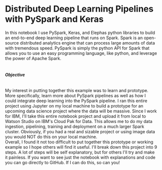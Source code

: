 # Distributed Deep Learning Pipelines with PySpark and Keras

In this notebook I use PySpark, Keras, and Elephas python libraries to build an end-to-end deep learning pipeline that runs on Spark. Spark is an open-source distributed analytics engine that can process large amounts of data with tremendous speed. PySpark is simply the python API for Spark that allows you to use an easy programming language, like python, and leverage the power of Apache Spark.
</br></br>
#### _Objective_
</br>
My interest in putting together this example was to learn and prototype. More specifically, learn more about PySpark pipelines as well as how I could integrate deep learning into the PySpark pipeline. I ran this entire project using Jupyter on my local machine to build a prototype for an upcoming data science project where the data will be massive. Since I work for IBM, I'll take this entire notebook project and upload it from local to Watson Studio on IBM's Cloud Pak for Data. This allows me to do my data ingestion, pipelining, training and deployment on a much larger Spark cluster. Obviously, if you had a real and sizable project or using image data you would NOT do this on your local machine.
</br>
Overall, I found it not too difficult to put together this prototype or working example so I hope others will find it useful. I'll break down this project into 9 steps. A lot of steps will be self explanatory, but for others I'll try and make it painless. If you want to see just the notebook with explanations and code you can go directly to GitHub. If I can do this, so can you!

